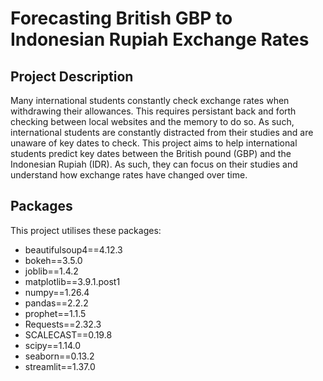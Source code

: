 # Forecasting British GBP to Indonesian Rupiah Exchange Rates

## Project Description 
Many international students constantly check exchange rates when withdrawing their allowances. This requires persistant back and forth checking between local websites and the memory
to do so. As such, international students are constantly distracted from their studies and are unaware of key dates to check. 
This project aims to help international students predict key dates between the British pound (GBP) and the Indonesian Rupiah (IDR). As such, they can focus on their studies and
understand how exchange rates have changed over time. 

## Packages
This project utilises these packages: 

- beautifulsoup4==4.12.3
- bokeh==3.5.0
- joblib==1.4.2
- matplotlib==3.9.1.post1
- numpy==1.26.4
- pandas==2.2.2
- prophet==1.1.5
- Requests==2.32.3
- SCALECAST==0.19.8
- scipy==1.14.0
- seaborn==0.13.2
- streamlit==1.37.0

